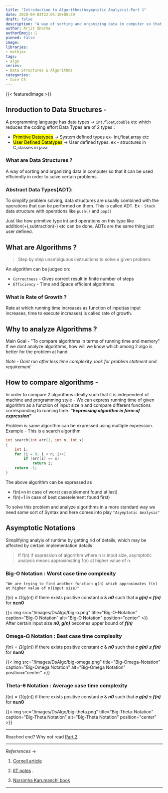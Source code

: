```yaml
---
title: "Introduction to Algorithms(Asymptotic Analysis)-Part 1"
date: 2020-09-03T22:05:10+05:30
draft: false
description: "A way of sorting and organizing data in computer so that it can be used efficiently in order to solve certain problems."
author: Arjit Sharma
authorEmoji: 🤖
pinned: false
image: 
libraries:
- mathjax
tags:
- algo
series:
- Data Structures & Algorithms
categories:
- Core CS
---
```

{{< featuredImage >}}


## Inroduction  to Data Structures -

A programming language has data types → `int`,`float`,`double` etc which reduces the coding effort
Data Types are of 2 types : 
- <mark>Primitive Datatypes</mark> → System defined types ex- int,float,array etc
- <mark>User Defined Datatypes</mark> → User defined types. ex - structures in C,classes in java

### What are Data Structures ?

A way of sorting and organizing data in computer so that it can be used efficiently in order to solve certain problems.

### Abstract Data Types(ADT):

To simplify problem solving, data structures are usually combined with the operations that can be performed on them. This is called ADT. 
Ex - `Stack` data structure with operations like `push()` and `pop()`

Just like how primitive type int and operations on this type like addition(+),subtraction(-) etc can be done, ADTs are the same thing just user defined.

## What are Algorithms ?

> Step by step unambiguous instructions to solve a given problem.

An algorithm can be judged on:
- `Correctness` - Gives correct result in finite number of steps
- `Efficiency` - Time and Space efficient algorithms.

### What is Rate of Growth ?

Rate at which running time increases as function of input(as input increases, time to execute increases) is called rate of growth.

## Why to analyze Algorithms ?

Main Goal - "To compare algorithms in terms of running time and memory"
If we dont analyze algorithms, how will we know which among 2 algo is better for the problem at hand.

*Note  - Dont run after less time complexity, look for problem statment and requirement* 

## How to compare algorithms - 

In order to compare 2 algorithms ideally such that it is independent of machine and programming style -
We can express running time of given algorithm as  a function of input size n and compare different functions corresponding to running time.
**"_Expressing algorithm in form of expression_"**

Problem is same algorithm can be expressed using multiple expression.
Example - This is a search algorithm

```c
int search(int arr[], int n, int x) 
{ 
    int i; 
    for (i = 0; i < n; i++) 
        if (arr[i] == x) 
            return i; 
    return -1; 
}
```

The above algorithm can be expressed as 
- f(n)=n in case of worst case(element found at last)
- f(n)=1 in case of best case(element found first)

To solve this problem and analyze algorithms in a more standard way we need some sort of Syntax and here comes into play `"Asymptotic Analysis"`


## Asymptotic Notations

Simplifying analyis of runtime by getting rid of details, which may be affected by certain implementation details

> If f(n) if expression of algorithm where n is input size, asymptotic analysis means approximating f(n) at higher value of n.

### Big-O Notation : Worst case time complexity

`"We are trying to find another function g(n) which approximates f(n) at higher value of n(Input size)"`

$f(n)=Ω(g(n))$   if there exists positive constant ***c*** & ***n0*** such that ***c g(n) ≤ f(n)*** for **n≥n0**	

{{< img src="/images/DsAlgo/big-o.png" title="Big-O-Notation" caption="Big-O Notation" alt="Big-O Notation" position="center" >}}    
After certain input size ***n0, g(n)*** becomes upper bound of ***f(n)***

### Omega-Ω Notation : Best case time complexity

$f(n)=Ω(g(n))$   if there exists positive constant ***c*** & ***n0*** such that ***c g(n) ≤ f(n)*** for **n≥n0**

{{< img src="/images/DsAlgo/big-omega.png" title="Big-Omega-Notation" caption="Big-Omega Notation" alt="Big-Omega Notation" position="center" >}}

  
### Theta-θ Notation : Average case time complexity

$f(n)=Ω(g(n))$   if there exists positive constant ***c*** & ***n0*** such that ***c g(n) ≤ f(n)*** for **n≥n0**

{{< img src="/images/DsAlgo/big-theta.png" title="Big-Theta-Notation" caption="Big-Theta Notation" alt="Big-Theta Notation" position="center" >}}

---

Reached end? Why not read [Part 2](https://www.arjitsharma.com/posts/asymptoticanalysis-2)

---
_Referrences_ &rarr;

1. [Cornell article](https://www.cs.cornell.edu/courses/cs3110/2014sp/recitations/24/using-the-substitution-and-master-method.html)

2. [IIT notes](http://www.iiitdm.ac.in/old/Faculty_Teaching/Sadagopan/pdf/DAA/recurrence-relations-V3.pdf) .

3. [Narsimha Karumanchi book](https://www.docdroid.net/ZPfHmS5/data-structures-and-algorithms-narasimha-karumanchi-pdf)

---